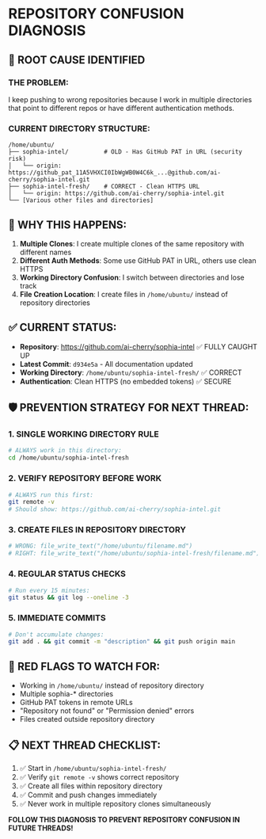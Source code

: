 # REPOSITORY CONFUSION DIAGNOSIS

## 🚨 **ROOT CAUSE IDENTIFIED**

### **THE PROBLEM:**
I keep pushing to wrong repositories because I work in multiple directories that point to different repos or have different authentication methods.

### **CURRENT DIRECTORY STRUCTURE:**
```
/home/ubuntu/
├── sophia-intel/          # OLD - Has GitHub PAT in URL (security risk)
│   └── origin: https://github_pat_11A5VHXCI0IbWgWB0W4C6k_...@github.com/ai-cherry/sophia-intel.git
├── sophia-intel-fresh/    # CORRECT - Clean HTTPS URL
│   └── origin: https://github.com/ai-cherry/sophia-intel.git
└── [Various other files and directories]
```

## 🎯 **WHY THIS HAPPENS:**

1. **Multiple Clones**: I create multiple clones of the same repository with different names
2. **Different Auth Methods**: Some use GitHub PAT in URL, others use clean HTTPS
3. **Working Directory Confusion**: I switch between directories and lose track
4. **File Creation Location**: I create files in `/home/ubuntu/` instead of repository directories

## ✅ **CURRENT STATUS:**
- **Repository**: https://github.com/ai-cherry/sophia-intel ✅ FULLY CAUGHT UP
- **Latest Commit**: `d934e5a` - All documentation updated
- **Working Directory**: `/home/ubuntu/sophia-intel-fresh/` ✅ CORRECT
- **Authentication**: Clean HTTPS (no embedded tokens) ✅ SECURE

## 🛡️ **PREVENTION STRATEGY FOR NEXT THREAD:**

### **1. SINGLE WORKING DIRECTORY RULE**
```bash
# ALWAYS work in this directory:
cd /home/ubuntu/sophia-intel-fresh
```

### **2. VERIFY REPOSITORY BEFORE WORK**
```bash
# ALWAYS run this first:
git remote -v
# Should show: https://github.com/ai-cherry/sophia-intel.git
```

### **3. CREATE FILES IN REPOSITORY DIRECTORY**
```bash
# WRONG: file_write_text("/home/ubuntu/filename.md")
# RIGHT: file_write_text("/home/ubuntu/sophia-intel-fresh/filename.md")
```

### **4. REGULAR STATUS CHECKS**
```bash
# Run every 15 minutes:
git status && git log --oneline -3
```

### **5. IMMEDIATE COMMITS**
```bash
# Don't accumulate changes:
git add . && git commit -m "description" && git push origin main
```

## 🚨 **RED FLAGS TO WATCH FOR:**
- Working in `/home/ubuntu/` instead of repository directory
- Multiple sophia-* directories
- GitHub PAT tokens in remote URLs
- "Repository not found" or "Permission denied" errors
- Files created outside repository directory

## 📋 **NEXT THREAD CHECKLIST:**
1. ✅ Start in `/home/ubuntu/sophia-intel-fresh/`
2. ✅ Verify `git remote -v` shows correct repository
3. ✅ Create all files within repository directory
4. ✅ Commit and push changes immediately
5. ✅ Never work in multiple repository clones simultaneously

**FOLLOW THIS DIAGNOSIS TO PREVENT REPOSITORY CONFUSION IN FUTURE THREADS!**

